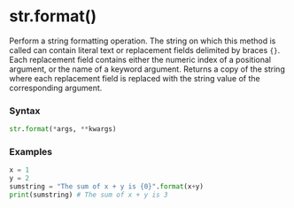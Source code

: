 # str.format()

Perform a string formatting operation. The string on which this method is called can contain literal text or replacement fields delimited by braces `{}`. Each replacement field contains either the numeric index of a positional argument, or the name of a keyword argument. Returns a copy of the string where each replacement field is replaced with the string value of the corresponding argument.

### Syntax

```python
str.format(*args, **kwargs)
```

### Examples

```python
x = 1
y = 2
sumstring = "The sum of x + y is {0}".format(x+y)
print(sumstring) # The sum of x + y is 3
```